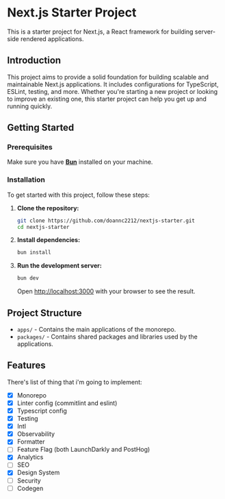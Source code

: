 # Next.js Starter Project

This is a starter project for Next.js, a React framework for building server-side rendered applications.

## Introduction

This project aims to provide a solid foundation for building scalable and maintainable Next.js applications. It includes configurations for TypeScript, ESLint, testing, and more. Whether you're starting a new project or looking to improve an existing one, this starter project can help you get up and running quickly.

## Getting Started

### Prerequisites

Make sure you have **[Bun](https://bun.sh/docs/installation)** installed on your machine.

### Installation

To get started with this project, follow these steps:

1. **Clone the repository:**

   ```bash
   git clone https://github.com/doannc2212/nextjs-starter.git
   cd nextjs-starter
   ```

2. **Install dependencies:**

   ```bash
   bun install
   ```

3. **Run the development server:**

   ```bash
   bun dev
   ```

   Open [http://localhost:3000](http://localhost:3000) with your browser to see the result.

## Project Structure

- `apps/` - Contains the main applications of the monorepo.
- `packages/` - Contains shared packages and libraries used by the applications.

## Features

There's list of thing that i'm going to implement:

- [x] Monorepo
- [x] Linter config (commitlint and eslint)
- [x] Typescript config
- [x] Testing
- [x] Intl
- [x] Observability
- [x] Formatter
- [ ] Feature Flag (both LaunchDarkly and PostHog)
- [x] Analytics
- [ ] SEO
- [x] Design System
- [ ] Security
- [ ] Codegen
